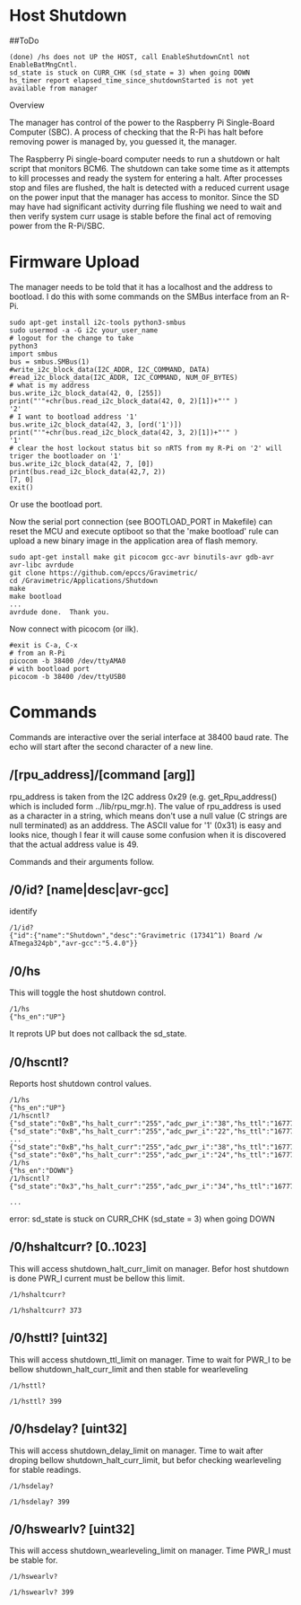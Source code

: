 # Host Shutdown

##ToDo

```
(done) /hs does not UP the HOST, call EnableShutdownCntl not EnableBatMngCntl.
sd_state is stuck on CURR_CHK (sd_state = 3) when going DOWN
hs_timer report elapsed_time_since_shutdownStarted is not yet available from manager
```


 Overview

The manager has control of the power to the Raspberry Pi Single-Board Computer (SBC). A process of checking that the R-Pi has halt before removing power is managed by, you guessed it, the manager.

The Raspberry Pi single-board computer needs to run a shutdown or halt script that monitors BCM6. The shutdown can take some time as it attempts to kill processes and ready the system for entering a halt. After processes stop and files are flushed, the halt is detected with a reduced current usage on the power input that the manager has access to monitor.  Since the SD may have had significant activity durring file flushing we need to wait and then verify system curr usage is stable before the final act of removing power from the R-Pi/SBC.


# Firmware Upload

The manager needs to be told that it has a localhost and the address to bootload. I do this with some commands on the SMBus interface from an R-Pi.

``` 
sudo apt-get install i2c-tools python3-smbus
sudo usermod -a -G i2c your_user_name
# logout for the change to take
python3
import smbus
bus = smbus.SMBus(1)
#write_i2c_block_data(I2C_ADDR, I2C_COMMAND, DATA)
#read_i2c_block_data(I2C_ADDR, I2C_COMMAND, NUM_OF_BYTES)
# what is my address
bus.write_i2c_block_data(42, 0, [255])
print("'"+chr(bus.read_i2c_block_data(42, 0, 2)[1])+"'" )
'2'
# I want to bootload address '1'
bus.write_i2c_block_data(42, 3, [ord('1')])
print("'"+chr(bus.read_i2c_block_data(42, 3, 2)[1])+"'" )
'1'
# clear the host lockout status bit so nRTS from my R-Pi on '2' will triger the bootloader on '1'
bus.write_i2c_block_data(42, 7, [0])
print(bus.read_i2c_block_data(42,7, 2))
[7, 0]
exit()
```

Or use the bootload port.

Now the serial port connection (see BOOTLOAD_PORT in Makefile) can reset the MCU and execute optiboot so that the 'make bootload' rule can upload a new binary image in the application area of flash memory.

``` 
sudo apt-get install make git picocom gcc-avr binutils-avr gdb-avr avr-libc avrdude
git clone https://github.com/epccs/Gravimetric/
cd /Gravimetric/Applications/Shutdown
make
make bootload
...
avrdude done.  Thank you.
``` 

Now connect with picocom (or ilk).


``` 
#exit is C-a, C-x
# from an R-Pi
picocom -b 38400 /dev/ttyAMA0
# with bootload port
picocom -b 38400 /dev/ttyUSB0
``` 

# Commands

Commands are interactive over the serial interface at 38400 baud rate. The echo will start after the second character of a new line. 


## /\[rpu_address\]/\[command \[arg\]\]

rpu_address is taken from the I2C address 0x29 (e.g. get_Rpu_address() which is included form ../lib/rpu_mgr.h). The value of rpu_address is used as a character in a string, which means don't use a null value (C strings are null terminated) as an adddress. The ASCII value for '1' (0x31) is easy and looks nice, though I fear it will cause some confusion when it is discovered that the actual address value is 49.

Commands and their arguments follow.


## /0/id? \[name|desc|avr-gcc\]

identify 

``` 
/1/id?
{"id":{"name":"Shutdown","desc":"Gravimetric (17341^1) Board /w ATmega324pb","avr-gcc":"5.4.0"}}
```


##  /0/hs

This will toggle the host shutdown control.

``` 
/1/hs
{"hs_en":"UP"}
```

It reprots UP but does not callback the sd_state. 


##  /0/hscntl?

Reports host shutdown control values. 

``` 
/1/hs
{"hs_en":"UP"}
/1/hscntl?
{"sd_state":"0xB","hs_halt_curr":"255","adc_pwr_i":"38","hs_ttl":"16777215","hs_delay":"33554431","hs_wearlv":"50331647","hs_timer":"0"}
{"sd_state":"0xB","hs_halt_curr":"255","adc_pwr_i":"22","hs_ttl":"16777215","hs_delay":"33554431","hs_wearlv":"50331647","hs_timer":"0"}
...
{"sd_state":"0xB","hs_halt_curr":"255","adc_pwr_i":"38","hs_ttl":"16777215","hs_delay":"33554431","hs_wearlv":"50331647","hs_timer":"0"}
{"sd_state":"0x0","hs_halt_curr":"255","adc_pwr_i":"24","hs_ttl":"16777215","hs_delay":"33554431","hs_wearlv":"50331647","hs_timer":"0"}
/1/hs
{"hs_en":"DOWN"}
/1/hscntl?
{"sd_state":"0x3","hs_halt_curr":"255","adc_pwr_i":"34","hs_ttl":"16777215","hs_delay":"33554431","hs_wearlv":"50331647","hs_timer":"0"}

...
``` 

error: sd_state is stuck on CURR_CHK (sd_state = 3) when going DOWN


##  /0/hshaltcurr? \[0..1023\]

This will access shutdown_halt_curr_limit on manager. Befor host shutdown is done PWR_I current must be bellow this limit.

``` 
/1/hshaltcurr?

/1/hshaltcurr? 373

```


##  /0/hsttl? \[uint32\]

This will access shutdown_ttl_limit on manager. Time to wait for PWR_I to be bellow shutdown_halt_curr_limit and then stable for wearleveling

``` 
/1/hsttl?

/1/hsttl? 399

```


##  /0/hsdelay? \[uint32\]

This will access shutdown_delay_limit on manager. Time to wait after droping bellow shutdown_halt_curr_limit, but befor checking wearleveling for stable readings.

``` 
/1/hsdelay?

/1/hsdelay? 399

```


##  /0/hswearlv? \[uint32\]

This will access shutdown_wearleveling_limit on manager. Time PWR_I must be stable for.

``` 
/1/hswearlv?

/1/hswearlv? 399

```